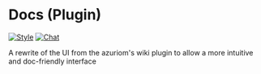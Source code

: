 # Docs (Plugin)

[![Style](https://github.styleci.io/repos/290001715/shield)](https://github.styleci.io/repos/290001715)
[![Chat](https://img.shields.io/discord/625774284823986183?color=5865f2&label=Discord&logo=discord&logoColor=fff&style=flat-square)](https://azuriom.com/discord)

A rewrite of the UI from the azuriom's wiki plugin to allow a more intuitive and doc-friendly interface
